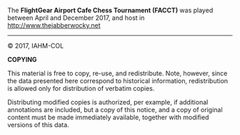 The **FlightGear Airport Cafe Chess Tournament (FACCT)** was played between April and
December 2017, and host in http://www.thejabberwocky.net

***

:copyright: 2017, IAHM-COL

**COPYING**

This material is free to copy, re-use, and redistribute. 
Note, however, since the data presented here correspond to historical 
information, redistribution is allowed only for distribution of verbatim 
copies.

Distributing modified copies is authorized, per example, if additional 
annotations are included, but a copy of this notice, and a copy of 
original content must be made immediately available, together with 
modified versions of this data.


